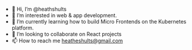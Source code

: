 - 👋 Hi, I’m @heathshults
- 👀 I’m interested in web & app development.
- 🌱 I’m currently learning how to build Micro Frontends on the Kubernetes platform.
- 💞️ I’m looking to collaborate on React projects
- 📫 How to reach me heatheshults@gmail.com

<!---
heathshults/heathshults is a ✨ special ✨ repository because its `README.md` (this file) appears on your GitHub profile.
You can click the Preview link to take a look at your changes.
--->
